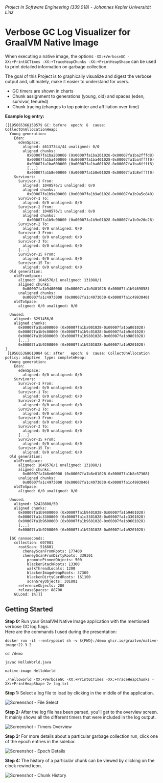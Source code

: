 _Project in Software Engineering (339.018) - Johannes Kepler Universität Linz_

# Verbose GC Log Visualizer for GraalVM Native Image

When executing a native image, the options `-XX:+VerboseGC -XX:+PrintGCTimes -XX:+TraceHeapChunks -XX:+PrintHeapShape`
can be used to print detailed information on garbage collection.

The goal of this Project is to graphically visualize and digest the verbose output and, ultimately,
make it easier to understand for users.

- GC timers are shown in charts
- Chunk assignment to generations (young, old) and spaces (eden, survivor, tenured)
- Chunk tracing (changes to top pointer and affiliation over time)

**Example log entry:**

```
[[195665366158579 GC: before  epoch: 8  cause: CollectOnAllocationHeap:
  Young generation: 
    Eden: 
      edenSpace:
        aligned: 46137344/44 unaligned: 0/0
        aligned chunks:
          0x00007fa1ba200000 (0x00007fa1ba201028-0x00007fa1ba2fffd8)
          0x00007fa1ba400000 (0x00007fa1ba401028-0x00007fa1ba4ffff0)
          0x00007fa1ba600000 (0x00007fa1ba601028-0x00007fa1ba6ffff8)
          [...]
          0x00007fa1b8e00000 (0x00007fa1b8e01028-0x00007fa1b8effff0)
    Survivors: 
      Survivor-1 From:
        aligned: 1048576/1 unaligned: 0/0
        aligned chunks:
          0x00007fa1b9a00000 (0x00007fa1b9a01028-0x00007fa1b9a5c840)
      Survivor-1 To:
        aligned: 0/0 unaligned: 0/0
      Survivor-2 From:
        aligned: 1048576/1 unaligned: 0/0
        aligned chunks:
          0x00007fa1b9e00000 (0x00007fa1b9e01028-0x00007fa1b9e20e28)
      Survivor-2 To:
        aligned: 0/0 unaligned: 0/0
      Survivor-3 From:
        aligned: 0/0 unaligned: 0/0
      Survivor-3 To:
        aligned: 0/0 unaligned: 0/0
      [...]
      Survivor-15 From:
        aligned: 0/0 unaligned: 0/0
      Survivor-15 To:
        aligned: 0/0 unaligned: 0/0
  Old generation: 
    oldFromSpace:
      aligned: 1048576/1 unaligned: 131088/1
      aligned chunks:
        0x00007fa1b9400000 (0x00007fa1b9401028-0x00007fa1b9469858)
      unaligned chunks:
        0x00007fa1c4973000 (0x00007fa1c4973030-0x00007fa1c4993040)
    oldToSpace:
      aligned: 0/0 unaligned: 0/0
    
  Unused:
    aligned: 6291456/6
    aligned chunks:
      0x00007fa1ba000000 (0x00007fa1ba001028-0x00007fa1ba001028)
      0x00007fa1b9c00000 (0x00007fa1b9c01028-0x00007fa1b9c01028)
      0x00007fa1b9800000 (0x00007fa1b9801028-0x00007fa1b9801028)
      [...]
      0x00007fa1b9200000 (0x00007fa1b9201028-0x00007fa1b9201028)
]
 [195665368610984 GC: after   epoch: 8  cause: CollectOnAllocation  policy: adaptive  type: completeHeap:
  Young generation: 
    Eden: 
      edenSpace:
        aligned: 0/0 unaligned: 0/0
    Survivors: 
      Survivor-1 From:
        aligned: 0/0 unaligned: 0/0
      Survivor-1 To:
        aligned: 0/0 unaligned: 0/0
      Survivor-2 From:
        aligned: 0/0 unaligned: 0/0
      Survivor-2 To:
        aligned: 0/0 unaligned: 0/0
      Survivor-3 From:
        aligned: 0/0 unaligned: 0/0
      Survivor-3 To:
        aligned: 0/0 unaligned: 0/0
      [...]
      Survivor-15 From:
        aligned: 0/0 unaligned: 0/0
      Survivor-15 To:
        aligned: 0/0 unaligned: 0/0
  Old generation: 
    oldFromSpace:
      aligned: 1048576/1 unaligned: 131088/1
      aligned chunks:
        0x00007fa1b8e00000 (0x00007fa1b8e01028-0x00007fa1b8e37368)
      unaligned chunks:
        0x00007fa1c4973000 (0x00007fa1c4973030-0x00007fa1c4993040)
    oldToSpace:
      aligned: 0/0 unaligned: 0/0
    
  Unused:
    aligned: 52428800/50
    aligned chunks:
      0x00007fa1b9400000 (0x00007fa1b9401028-0x00007fa1b9401028)
      0x00007fa1c3300000 (0x00007fa1c3301028-0x00007fa1c3301028)
      0x00007fa1b9600000 (0x00007fa1b9601028-0x00007fa1b9601028)
      [...]
      0x00007fa1b9200000 (0x00007fa1b9201028-0x00007fa1b9201028)

  [GC nanoseconds:
    collection: 607001
      rootScan: 516801
        cheneyScanFromRoots: 177400
        cheneyScanFromDirtyRoots: 339301
          promotePinnedObjects: 500
          blackenStackRoots: 13300
          walkThreadLocals: 1200
          blackenImageHeapRoots: 37300
          blackenDirtyCardRoots: 161100
          scanGreyObjects: 301801
      referenceObjects: 200
      releaseSpaces: 88700
    GCLoad: 1%]]]
```

## Getting Started

**Step 0:** Run your GraalVM Native Image application with the mentioned verbose GC log flags. \
Here are the commands I used during the presentation:

```
docker run -it --entrypoint sh -v ${PWD}:/demo ghcr.io/graalvm/native-image:22.3.2

cd /demo

javac HelloWorld.java

native-image HelloWorld

./helloworld -XX:+VerboseGC -XX:+PrintGCTimes -XX:+TraceHeapChunks -XX:+PrintHeapShape 2> log.txt
```

**Step 1:** Select a log file to load by clicking in the middle of the application.

![Screenshot - File Select](screenshots/select-file.png)

**Step 2:** After the log file has been parsed, you'll get to the overview screen. \
It mainly shows all the different timers that were included in the log output.

![Screenshot - Timers Overview](screenshots/timers-overview.png)

**Step 3:** For more details about a particular garbage collection run, click one of the epoch entries in the sidebar.

![Screenshot - Epoch Details](screenshots/epoch-details.png)

**Step 4:** The history of a particular chunk can be viewed by clicking on the clock rewind icon.

![Screenshot - Chunk History](screenshots/chunk-history.png)
